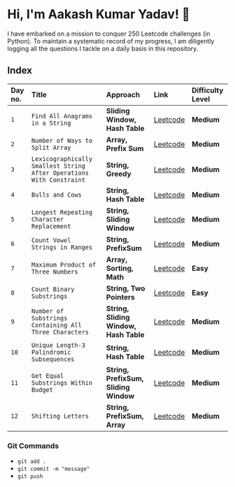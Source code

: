 # Hi, I'm Aakash Kumar Yadav! 👋

I have embarked on a mission to conquer 250 Leetcode challenges (in Python). To maintain a systematic record of my progress, I am diligently logging all the questions I tackle on a daily basis in this repository.

## Index

| Day no. | Title    | Approach             | Link | Difficulty Level |
| :------ | :------- | :------------------- | :-----| :---------|
| `1` | `Find All Anagrams in a String` | **Sliding Window, Hash Table** | [Leetcode](https://leetcode.com/problems/find-all-anagrams-in-a-string/description/) | **Medium** |
| `2` | `Number of Ways to Split Array` | **Array, Prefix Sum** | [Leetcode](https://leetcode.com/problems/number-of-ways-to-split-array/description/) | **Medium** |
| `3` | `Lexicographically Smallest String After Operations With Constraint` | **String, Greedy** | [Leetcode](https://leetcode.com/problems/lexicographically-smallest-string-after-operations-with-constraint/description/) | **Medium** |
| `4` | `Bulls and Cows` | **String, Hash Table** | [Leetcode](https://leetcode.com/problems/bulls-and-cows/description/) | **Medium** |
| `5` | `Longest Repeating Character Replacement` | **String, Sliding Window** | [Leetcode](https://leetcode.com/problems/longest-repeating-character-replacement/description/) | **Medium** |
| `6` | `Count Vowel Strings in Ranges` | **String, PrefixSum** | [Leetcode](https://leetcode.com/problems/count-vowel-strings-in-ranges/description/) | **Medium** |
| `7` | `Maximum Product of Three Numbers` | **Array, Sorting, Math** | [Leetcode](https://leetcode.com/problems/maximum-product-of-three-numbers/description/) | **Easy** |
| `8` | `Count Binary Substrings` | **String, Two Pointers** | [Leetcode](https://leetcode.com/problems/count-binary-substrings/description/) | **Easy** |
| `9` | `Number of Substrings Containing All Three Characters` | **String, Sliding Window, Hash Table** | [Leetcode](https://leetcode.com/problems/number-of-substrings-containing-all-three-characters/description/) | **Medium** |
| `10` | `Unique Length-3 Palindromic Subsequences` | **String, Hash Table** | [Leetcode](https://leetcode.com/problems/unique-length-3-palindromic-subsequences/description/) | **Medium** |
| `11` | `Get Equal Substrings Within Budget` | **String, PrefixSum, Sliding Window** | [Leetcode](https://leetcode.com/problems/get-equal-substrings-within-budget/description/) | **Medium** |
| `12` | `Shifting Letters` | **String, PrefixSum, Array** | [Leetcode](https://leetcode.com/problems/shifting-letters/description/) | **Medium** |

### Git Commands

- `git add .`
- `git commit -m "message"`
- `git push`
